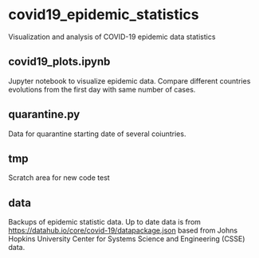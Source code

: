 # covid19_epidemic_statistics
Visualization and analysis of COVID-19 epidemic data statistics

## covid19_plots.ipynb
Jupyter notebook to visualize epidemic data. Compare different countries evolutions from the first day with same number of cases.

## quarantine.py 
Data for quarantine starting date of several coiuntries.

## tmp
Scratch area for new code test

## data
Backups of epidemic statistic data. Up to date data is from 
https://datahub.io/core/covid-19/datapackage.json
based from Johns Hopkins University Center for Systems Science and Engineering (CSSE) data.

